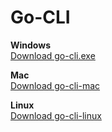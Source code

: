 # Go-CLI

**Windows**  
[Download go-cli.exe](https://github.com/tushar27x/go-CLI/releases/download/v1.0.7/go-cli.exe)  

**Mac**  
[Download go-cli-mac](https://github.com/tushar27x/go-CLI/releases/download/v1.0.7/go-cli-mac)  

**Linux**  
[Download go-cli-linux](https://github.com/tushar27x/go-CLI/releases/download/v1.0.7/go-cli-linux)  

